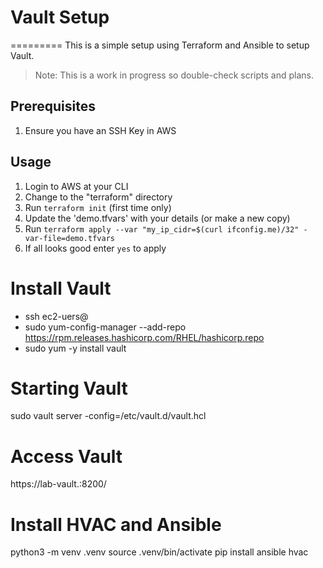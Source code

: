 # Vault Setup
=========
This is a simple setup using Terraform and Ansible to setup Vault.

> Note: This is a work in progress so double-check scripts and plans.

Prerequisites
-------------
1. Ensure you have an SSH Key in AWS

Usage
-----
1. Login to AWS at your CLI
2. Change to the "terraform" directory
3. Run `terraform init` (first time only)
4. Update the 'demo.tfvars' with your details (or make a new copy)
5. Run `terraform apply --var "my_ip_cidr=$(curl ifconfig.me)/32" -var-file=demo.tfvars`
6. If all looks good enter `yes` to apply

# Install Vault

- ssh ec2-uers@<server>
- sudo yum-config-manager --add-repo https://rpm.releases.hashicorp.com/RHEL/hashicorp.repo
- sudo yum -y install vault

# Starting Vault
sudo vault server -config=/etc/vault.d/vault.hcl

# Access Vault 
https://lab-vault.<dns entry>:8200/

# Install HVAC and Ansible
python3 -m venv .venv
source .venv/bin/activate
pip install ansible hvac